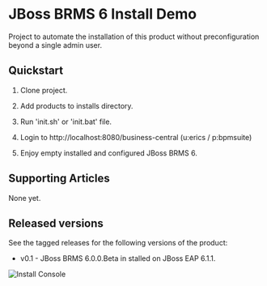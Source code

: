JBoss BRMS 6 Install Demo 
=========================

Project to automate the installation of this product without preconfiguration beyond a single admin user.

Quickstart
----------

1. Clone project.

2. Add products to installs directory.

3. Run 'init.sh' or 'init.bat' file.

4. Login to http://localhost:8080/business-central  (u:erics / p:bpmsuite)

5. Enjoy empty installed and configured JBoss BRMS 6.


Supporting Articles
-------------------

None yet.


Released versions
-----------------

See the tagged releases for the following versions of the product:

- v0.1 - JBoss BRMS 6.0.0.Beta in stalled on JBoss EAP 6.1.1.


![Install Console](https://github.com/eschabell/brms-install-demo/blob/master/support/install-console.png?raw=true)
